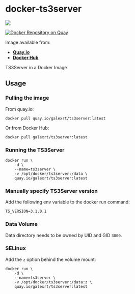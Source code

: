 # docker-ts3server

[![](https://images.microbadger.com/badges/image/galexrt/ts3server.svg)](https://microbadger.com/images/galexrt/ts3server "Get your own image badge on microbadger.com")

[![Docker Repository on Quay](https://quay.io/repository/galexrt/ts3server/status "Docker Repository on Quay")](https://quay.io/repository/galexrt/ts3server)

Image available from:
* [**Quay.io**](https://quay.io/repository/galexrt/ts3server)
* [**Docker Hub**](https://hub.docker.com/r/galexrt/ts3server)

TS3Server in a Docker Image

## Usage
### Pulling the image
From quay.io:
```
docker pull quay.io/galexrt/ts3server:latest
```
Or from Docker Hub:
```
docker pull galexrt/ts3server:latest
```

### Running the TS3Server
```
docker run \
    -d \
    --name=ts3server \
    -v /opt/docker/ts3server:/data \
    quay.io/galexrt/ts3server:latest
```

### Manually specify TS3Server version
Add the following env variable to the docker run command:
```
TS_VERSION=3.1.0.1
```

### Data Volume
Data directory needs to be owned by UID and GID `3000`.

### SELinux
Add the `z` option behind the volume mount:
```
docker run \
    -d \
    --name=ts3server \
    -v /opt/docker/ts3server:/data:z \
    quay.io/galexrt/ts3server:latest
```
